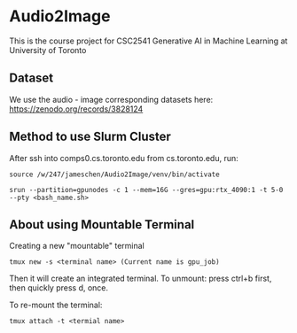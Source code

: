 # Audio2Image
This is the course project for CSC2541 Generative AI in Machine Learning at University of Toronto


## Dataset
We use the audio - image corresponding datasets here:
https://zenodo.org/records/3828124

## Method to use Slurm Cluster
After ssh into comps0.cs.toronto.edu from cs.toronto.edu, run:

```
source /w/247/jameschen/Audio2Image/venv/bin/activate

srun --partition=gpunodes -c 1 --mem=16G --gres=gpu:rtx_4090:1 -t 5-0 --pty <bash_name.sh>
```

## About using Mountable Terminal
Creating a new "mountable" terminal
```
tmux new -s <terminal name> (Current name is gpu_job)
```

Then it will create an integrated terminal. To unmount:
press ctrl+b first, then quickly press d, once. 

To re-mount the terminal:
```
tmux attach -t <termial name>
```
